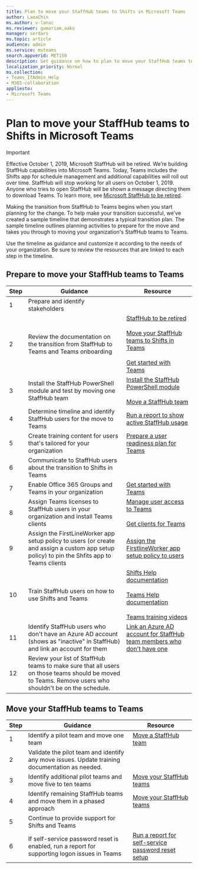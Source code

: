 ```yaml
---
title: Plan to move your StaffHub teams to Shifts in Microsoft Teams
author: LanaChin
ms.author: v-lanac
ms.reviewer: gumariam,aaku
manager: serdars
ms.topic: article
audience: admin
ms.service: msteams
search.appverid: MET150
description: Get guidance on how to plan to move your StaffHub teams to Shifts in Microsoft Teams.
localization_priority: Normal
ms.collection: 
- Teams_ITAdmin_Help
- M365-collaboration
appliesto: 
- Microsoft Teams
---
```


# Plan to move your StaffHub teams to Shifts in Microsoft Teams

> [!IMPORTANT]
> Effective October 1, 2019, Microsoft StaffHub will be retired. We’re building StaffHub capabilities into Microsoft Teams. Today, Teams includes the Shifts app for schedule management and additional capabilities will roll out over time. StaffHub will stop working for all users on October 1, 2019. Anyone who tries to open StaffHub will be shown a message directing them to download Teams. To learn more, see [Microsoft StaffHub to be retired](microsoft-staffhub-to-be-retired.md). 

Making the transition from StaffHub to Teams begins when you start planning for the change. To help make your transition successful, we've created a sample timeline that demonstrates a typical transition plan. The sample timeline outlines planning activities to prepare for the move and takes you through to moving your organization's StaffHub teams to Teams.

Use the timeline as guidance and customize it according to the needs of your organization. Be sure to review the resources that are linked to each step in the timeline.

## Prepare to move your StaffHub teams to Teams

|Step |Guidance  |Resource |
|---------|---------|---------|
|1    |Prepare and identify stakeholders         |         |
|2     |Review the documentation on the transition from StaffHub to Teams and Teams onboarding         |[StaffHub to be retired](microsoft-staffhub-to-be-retired.md)<br><br>[Move your StaffHub teams to Shifts in Teams](move-staffhub-teams-to-shifts-in-teams.md)<br><br>[Get started with Teams](../../get-started-with-teams-quick-start.md)         |
|3    |Install the StaffHub PowerShell module and test by moving one StaffHub team         |[Install the StaffHub PowerShell module](install-the-staffhub-powershell-module.md)<br><br>[Move a StaffHub team](move-staffhub-teams-to-shifts-in-teams.md#move-a-staffhub-team)         |
|4     |Determine timeline and identify StaffHub users for the move to Teams       |[Run a report to show active StaffHub usage](run-report-to-show-staffhub-usage.md)         |
|5    |Create training content for users that's tailored for your organization         |[Prepare a user readiness plan for Teams](../../upgrade-user-readiness.md)         |
|6    |Communicate to StaffHub users about the transition to Shifts in Teams         |         |
|7     |Enable Office 365 Groups and Teams in your organization         |[Get started with Teams](../../get-started-with-teams-quick-start.md)         |
|8   |Assign Teams licenses to StaffHub users in your organization and install Teams clients           |[Manage user access to Teams](../../user-access.md)<br><br>[Get clients for Teams](../../get-clients.md)        |
|9     |Assign the FirstLineWorker app setup policy to users (or create and assign a custom app setup policy) to pin the Shfits app to Teams clients  |[Assign the FirstlineWorker app setup policy to users](move-staffhub-teams-to-shifts-in-teams.md#assign-the-firstlineworker-app-setup-policy-to-users)         |
|10     |Train StaffHub users on how to use Shifts and Teams         |[Shifts Help documentation](https://support.office.com/en-us/article/apps-and-services-cc1fba57-9900-4634-8306-2360a40c665b)<br><br>[Teams Help documentation](https://support.office.com/teams)<br><br>[Teams training videos](https://support.office.com/article/microsoft-teams-video-training-4f108e54-240b-4351-8084-b1089f0d21d7)       |
|11     |Identify StaffHub users who don't have an Azure AD account (shows as "inactive" in StaffHub) and link an account for them     |[Link an Azure AD account for StaffHub team members who don't have one](move-staffhub-teams-to-shifts-in-teams.md#link-an-azure-ad-account-for-staffhub-team-members-who-dont-have-one)        |
|12     |Review your list of StaffHub teams to make sure that all users on those teams should be moved to Teams. Remove users who shouldn't be on the schedule. |         |

## Move your StaffHub teams to Teams

|Step |Guidance |Resource  |
|---------|---------|---------|
|1  |Identify a pilot team and move one team          |[Move a StaffHub team](move-staffhub-teams-to-shifts-in-teams.md#move-a-staffhub-team)          |
|2    |Validate the pilot team and identify any move issues. Update training documentation as needed.         |         |
|3     |Identify additional pilot teams and move five to ten teams         |[Move your StaffHub teams](move-staffhub-teams-to-shifts-in-teams.md#go-beyond-your-pilot-and-move-all-staffhub-teams)         |
|4     |Identify remaining StaffHub teams and move them in a phased approach         |[Move your StaffHub teams](move-staffhub-teams-to-shifts-in-teams.md#go-beyond-your-pilot-and-move-all-staffhub-teams)         |
|5     |Continue to provide support for Shifts and Teams         |         |
|6     |If self-service password reset is enabled, run a report for supporting logon issues in Teams       |[Run a report for self-service password reset setup](https://docs.microsoft.com/azure/active-directory/authentication/howto-sspr-reporting)        |
